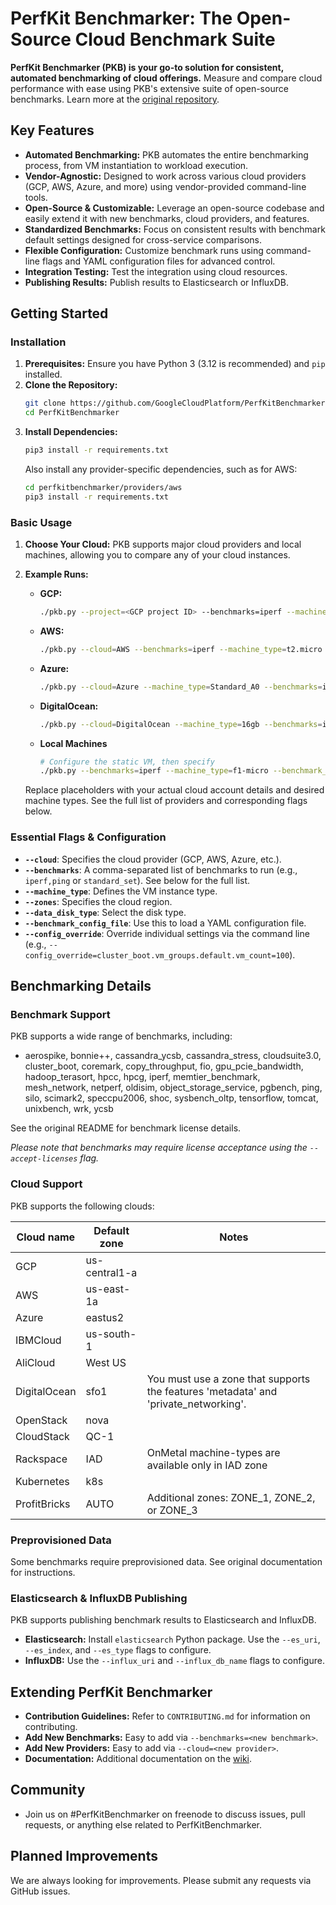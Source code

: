 # PerfKit Benchmarker: The Open-Source Cloud Benchmark Suite

**PerfKit Benchmarker (PKB) is your go-to solution for consistent, automated benchmarking of cloud offerings.** Measure and compare cloud performance with ease using PKB's extensive suite of open-source benchmarks. Learn more at the [original repository](https://github.com/GoogleCloudPlatform/PerfKitBenchmarker).

## Key Features

*   **Automated Benchmarking:** PKB automates the entire benchmarking process, from VM instantiation to workload execution.
*   **Vendor-Agnostic:** Designed to work across various cloud providers (GCP, AWS, Azure, and more) using vendor-provided command-line tools.
*   **Open-Source & Customizable:**  Leverage an open-source codebase and easily extend it with new benchmarks, cloud providers, and features.
*   **Standardized Benchmarks:**  Focus on consistent results with benchmark default settings designed for cross-service comparisons.
*   **Flexible Configuration:**  Customize benchmark runs using command-line flags and YAML configuration files for advanced control.
*   **Integration Testing:**  Test the integration using cloud resources.
*   **Publishing Results:**  Publish results to Elasticsearch or InfluxDB.

## Getting Started

### Installation

1.  **Prerequisites:** Ensure you have Python 3 (3.12 is recommended) and `pip` installed.
2.  **Clone the Repository:**
    ```bash
    git clone https://github.com/GoogleCloudPlatform/PerfKitBenchmarker.git
    cd PerfKitBenchmarker
    ```
3.  **Install Dependencies:**
    ```bash
    pip3 install -r requirements.txt
    ```
    Also install any provider-specific dependencies, such as for AWS:
    ```bash
    cd perfkitbenchmarker/providers/aws
    pip3 install -r requirements.txt
    ```

### Basic Usage

1.  **Choose Your Cloud:** PKB supports major cloud providers and local machines, allowing you to compare any of your cloud instances.
2.  **Example Runs:**

    *   **GCP:**
        ```bash
        ./pkb.py --project=<GCP project ID> --benchmarks=iperf --machine_type=f1-micro
        ```
    *   **AWS:**
        ```bash
        ./pkb.py --cloud=AWS --benchmarks=iperf --machine_type=t2.micro
        ```
    *   **Azure:**
        ```bash
        ./pkb.py --cloud=Azure --machine_type=Standard_A0 --benchmarks=iperf
        ```
    *   **DigitalOcean:**
        ```bash
        ./pkb.py --cloud=DigitalOcean --machine_type=16gb --benchmarks=iperf
        ```
    *   **Local Machines**
        ```bash
        # Configure the static VM, then specify
        ./pkb.py --benchmarks=iperf --machine_type=f1-micro --benchmark_config_file=iperf.yaml --zones=us-central1-f --ip_addresses=EXTERNAL
        ```

    Replace placeholders with your actual cloud account details and desired machine types.  See the full list of providers and corresponding flags below.

###  Essential Flags & Configuration

*   **`--cloud`**: Specifies the cloud provider (GCP, AWS, Azure, etc.).
*   **`--benchmarks`**:  A comma-separated list of benchmarks to run (e.g., `iperf,ping` or `standard_set`). See below for the full list.
*   **`--machine_type`**: Defines the VM instance type.
*   **`--zones`**:  Specifies the cloud region.
*   **`--data_disk_type`**:  Select the disk type.
*   **`--benchmark_config_file`**:  Use this to load a YAML configuration file.
*   **`--config_override`**:  Override individual settings via the command line (e.g., `--config_override=cluster_boot.vm_groups.default.vm_count=100`).

##  Benchmarking Details

###  Benchmark Support

PKB supports a wide range of benchmarks, including:

*   aerospike, bonnie++, cassandra\_ycsb, cassandra\_stress, cloudsuite3.0, cluster\_boot, coremark, copy\_throughput, fio, gpu\_pcie\_bandwidth, hadoop\_terasort, hpcc, hpcg, iperf, memtier\_benchmark, mesh\_network, netperf, oldisim, object\_storage\_service, pgbench, ping, silo, scimark2, speccpu2006, shoc, sysbench\_oltp, tensorflow, tomcat, unixbench, wrk, ycsb

   See the original README for benchmark license details.

   *Please note that benchmarks may require license acceptance using the `--accept-licenses` flag.*

### Cloud Support

PKB supports the following clouds:

| Cloud name   | Default zone  | Notes                                       |
| ------------ | ------------- | ------------------------------------------- |
| GCP          | us-central1-a |                                             |
| AWS          | us-east-1a    |                                             |
| Azure        | eastus2       |                                             |
| IBMCloud     | us-south-1    |                                             |
| AliCloud     | West US       |                                             |
| DigitalOcean | sfo1          | You must use a zone that supports the features 'metadata' and 'private_networking'. |
| OpenStack    | nova          |                                             |
| CloudStack   | QC-1          |                                             |
| Rackspace    | IAD           | OnMetal machine-types are available only in IAD zone                                    |
| Kubernetes   | k8s           |                                             |
| ProfitBricks | AUTO          | Additional zones: ZONE_1, ZONE_2, or ZONE_3 |

### Preprovisioned Data

Some benchmarks require preprovisioned data. See original documentation for instructions.

###  Elasticsearch & InfluxDB Publishing

PKB supports publishing benchmark results to Elasticsearch and InfluxDB.

*   **Elasticsearch:** Install `elasticsearch` Python package. Use the `--es_uri`, `--es_index`, and `--es_type` flags to configure.
*   **InfluxDB:** Use the `--influx_uri` and `--influx_db_name` flags to configure.

## Extending PerfKit Benchmarker

*   **Contribution Guidelines:** Refer to `CONTRIBUTING.md` for information on contributing.
*   **Add New Benchmarks:** Easy to add via `--benchmarks=<new benchmark>`.
*   **Add New Providers:** Easy to add via `--cloud=<new provider>`.
*   **Documentation:** Additional documentation on the [wiki](https://github.com/GoogleCloudPlatform/PerfKitBenchmarker/wiki).

## Community

*   Join us on #PerfKitBenchmarker on freenode to discuss issues, pull requests, or anything else related to PerfKitBenchmarker.

## Planned Improvements

We are always looking for improvements. Please submit any requests via GitHub issues.